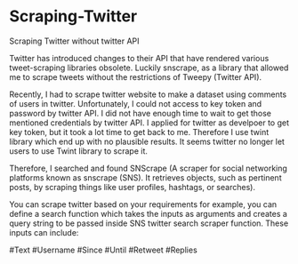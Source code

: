 # Scraping-Twitter
Scraping Twitter without twitter API

Twitter has introduced changes to their API that have rendered various tweet-scraping libraries obsolete. Luckily snscrape, as a library that allowed me to scrape tweets without the restrictions of Tweepy (Twitter API).

Recently, I had to scrape twitter website to make a dataset using comments of users in twitter. Unfortunately, I could not access to key token and password by twitter API. I did not have enough time to wait to get those mentioned credentials by twitter API. I applied for twitter as develpoer to get key token, but it took a lot time to get back to me. Therefore I use twint library which end up with no plausible results. It seems twitter no longer let users to use Twint library to scrape it. 

Therefore, I searched and found SNScrape (A scraper for social networking platforms known as snscrape (SNS). It retrieves objects, such as pertinent posts, by scraping things like user profiles, hashtags, or searches).

You can scrape twitter based on your requirements for example, you can define a search function which takes the inputs as arguments and creates a query string to be passed inside SNS twitter search scraper function. These inputs can include:

#Text 
#Username 
#Since 
#Until 
#Retweet 
#Replies 

 
